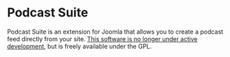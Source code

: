 # Podcast Suite

Podcast Suite is an extension for Joomla that allows you to create a podcast feed directly from your site. [This software is no longer under active development](http://podcastsuite.com/blog/31-and-that-s-all-for-this-episode-of-podcast-suite), but is freely available under the GPL.
